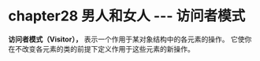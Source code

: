 # chapter28 男人和女人 --- 访问者模式

**访问者模式（Visitor），** 表示一个作用于某对象结构中的各元素的操作。
它使你在不改变各元素的类的前提下定义作用于这些元素的新操作。

